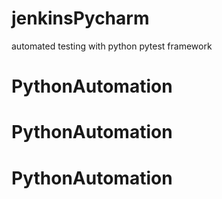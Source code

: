 # jenkinsPycharm
automated testing with python pytest framework
# PythonAutomation
# PythonAutomation
# PythonAutomation
